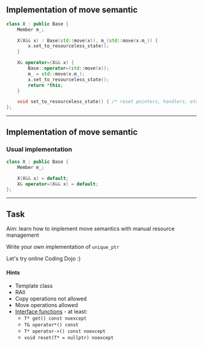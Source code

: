 ## Implementation of move semantic

```cpp
class X : public Base {
    Member m_;

    X(X&& x) : Base(std::move(x)), m_(std::move(x.m_)) {
        x.set_to_resourceless_state();
    }

    X& operator=(X&& x) {
        Base::operator=(std::move(x));
        m_ = std::move(x.m_);
        x.set_to_resourceless_state();
        return *this;
    }

    void set_to_resourceless_state() { /* reset pointers, handlers, etc. */ }
};
```

___

## Implementation of move semantic

### Usual implementation

```cpp
class X : public Base {
    Member m_;

    X(X&& x) = default;
    X& operator=(X&& x) = default;
};
```

___

## Task

Aim: learn how to implement move semantics with manual resource management

Write your own implementation of `unique_ptr`

Let's try online Coding Dojo :)
<!-- .element: class="fragment highlight-green" -->

#### Hints

<!-- .element: class="fragment fade-in" -->

* <!-- .element: class="fragment fade-in" --> Template class
* <!-- .element: class="fragment fade-in" --> RAII
* <!-- .element: class="fragment fade-in" --> Copy operations not allowed
* <!-- .element: class="fragment fade-in" --> Move operations allowed
* <!-- .element: class="fragment fade-in" --> <a href="https://en.cppreference.com/w/cpp/memory/unique_ptr">Interface functions</a> - at least:
    * <code>T* get() const noexcept</code>
    * <code>T& operator*() const</code>
    * <code>T* operator->() const noexcept</code>
    * <code>void reset(T* = nullptr) noexcept</code>
